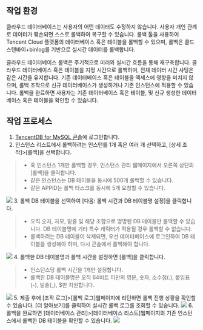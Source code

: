 ## 작업 환경
클라우드 데이터베이스는 사용자의 어떤 데이터도 수정하지 않습니다. 사용자 개인 관계로 데이터가 훼손되면 스스로 롤백하여 복구할 수 있습니다. 롤백 툴을 사용하여 Tencent Cloud 플랫폼의 데이터베이스 혹은 테이블을 롤백할 수 있으며, 롤백은 콜드 스탠바이+binlog를 기반으로 실시간 데이터를 롤백합니다. 

클라우드 데이터베이스 롤백은 주기적으로 미러와 실시간 흐름을 통해 재구축합니다. 클라우드 데이터베이스 혹은 테이블을 지정 시간으로 롤백하며, 전체 데이터 시간 샤딩은 같은 시간을 유지합니다. 기존 데이터베이스 혹은 테이블을 액세스에 영향을 미치지 않으며, 롤백 조작으로 신규 데이터베이스가 생성하거나 기존 인스턴스에 적용할 수 있습니다. 롤백을 완료하면 사용자는 기존 데이터베이스 혹은 테이블, 및 신규 생성한 데이터베이스 혹은 테이블을 확인할 수 있습니다. 

## 작업 프로세스
1. [TencentDB for MySQL 콘솔](https://console.cloud.tencent.com/cdb)에 로그인합니다.
2. 인스턴스 리스트에서 롤백하려는 인스턴를 1개 혹은 여러 개 선택하고, [상세 조작]>[롤백]을 선택합니다.
>
>- 혹 인스턴스 1개만 롤백할 경우, 인스턴스 관리 웹페이지에서 오른쪽 상단의 [롤백]을 클릭합니다.
>- 같은 인스턴스는 DB 테이블을 동시에 500개 롤백할 수 있습니다. 
>- 같은 APPID는 롤백 타스크를 동시에 5개 요청할 수 있습니다.
>
![](https://main.qcloudimg.com/raw/85f08362342f02fb27ded34a487b4090.png)
3. 롤백 DB 테이블을 선택하여 [다음: 롤백 시간과 DB 테이블명 설정]을 클릭합니다.
>
>- 오직 숫자, 자모, 밑줄 및 해당 조합으로 명명된 DB 테이블만 롤백할 수 있습니다. DB 테이블명에 기타 특수 캐릭터가 적용될 경우 롤백할 수 없습니다.
>- 롤백하려는 DB 테이블이 삭제되면, 우선 데이터베이스에 로그인하여 DB 테이블을 생성해야 하며, 다시 콘솔에서 롤백해야 합니다.
>
![](https://main.qcloudimg.com/raw/6cb2fa4d3e8b0d795bd5bf19f8d69d86.png)
4. 롤백한 DB 테이블명과 롤백 시간을 설정하면 [롤백]을 클릭합니다.
>
>- 인스턴스당 롤백 시간을 1개만 설정합니다.
>- 롤백한 DB 테이블명은 오직 64비트 미만의 영문, 숫자, 소수점(.), 붙임표(-), 밑줄(_), $만 지원합니다.
>
![](https://main.qcloudimg.com/raw/62377981b147bdb453d79631b3557d12.png)
5. 제출 후에 [조작 로그]>[롤백 로그]웹페이지에 리턴하면 롤백 진행 상황을 확인할 수 있습니다. [더 알아보기]를 클릭하여 실시간 롤백 로그를 조회할 수 있습니다.
![](https://main.qcloudimg.com/raw/b5206b3c23d532553fb54dfc4fe7bfd0.png)
6. 롤백을 완료하면 [데이터베이스 관리]>[데이터베이스 리스트]웹페이지의 기존 인스턴스에서 롤백한 DB 테이블을 확인할 수 있습니다.
![](https://main.qcloudimg.com/raw/9b939d9a6a7da59092df0051f452b5cd.png)

